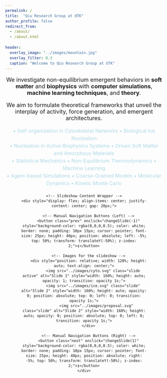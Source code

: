 ```yaml
---
permalink: /
title:  "Qiu Research Group at UTK"
author_profile: false
redirect_from:
  - /about/
  - /about.html
        
header:
  overlay_image: "../images/mountain.jpg"
  overlay_filter: 0.3
  caption: "Welcome to Qiu Research Group at UTK"
---
```

<!-- Research Group Description -->
<div style="width: 100%; margin: 0 auto; text-align: center;">
  <p style="font-size: 18px;">
    We investigate non-equilibrium emergent behaviors in <b>soft matter</b> and <b>biophysics</b> with <b>computer simulations</b>, <b>machine learning techniques</b>, and <b>theory</b>.
  </p>

  <p style="font-size: 18px;">
    We aim to formulate theoretical frameworks that unveil the interplay of activity, force generation, and emergent architectures.
  </p>
</div>

<!-- Research Topics Section -->
<div style="width: 100%; text-align: center;">
  <span style="font-size: 16px; color: lightblue; line-height: 1.5; display: inline-block; width: 100%;">
    • Self-organization in Cytoskeletal Networks • Biological Ice Nucleation  <br>
    • Nucleation in Active Biophysics Systems • Driven Soft Matter and Amorphous Materials <br>
    • Statistical Mechanics • Non-Equilibrium Thermodynamics • Machine Learning  <br>
    • Agent-based Simulations • Coarse-Grained Models • Molecular Dynamics • Kinetic Monte Carlo
  </span>
</div>

<!-- Slideshow Container -->
<div class="slideshow-container" style="margin-top: 20px; text-align: center; position: relative; max-width: 80%; margin-left: auto; margin-right: auto; height: 500px;">

    <!-- Slideshow Content Wrapper -->
    <div style="display: flex; align-items: center; justify-content: center; gap: 20px;">

        <!-- Manual Navigation Buttons (Left) -->
        <button class="prev" onclick="changeSlide(-1)" style="background-color: rgba(0,0,0,0.5); color: white; border: none; padding: 10px 15px; cursor: pointer; font-size: 25px; height: 40px; position: absolute; left: -5%; top: 50%; transform: translateY(-50%); z-index: 2;">❮</button>

        <!-- Images for the slideshow -->
        <div style="position: relative; width: 120%; height: auto; text-align: center;">
            <img src="../images/cyto.svg" class="slide active" alt="Slide 1" style="width: 160%; height: auto; opacity: 1; transition: opacity 1s;">
            <img src="../images/ice.svg" class="slide" alt="Slide 2" style="width: 160%; height: auto; opacity: 0; position: absolute; top: 0; left: 0; transition: opacity 1s;">
               <img src="../images/proposal.svg" class="slide" alt="Slide 2" style="width: 160%; height: auto; opacity: 0; position: absolute; top: 0; left: 0; transition: opacity 1s;">
        </div>

        <!-- Manual Navigation Buttons (Right) -->
        <button class="next" onclick="changeSlide(1)" style="background-color: rgba(0,0,0,0.5); color: white; border: none; padding: 10px 15px; cursor: pointer; font-size: 25px; height: 40px; position: absolute; right: -5%; top: 50%; transform: translateY(-50%); z-index: 2;">❯</button>
    </div>

</div>

<!-- JavaScript for Slideshow -->
<script>
    let currentSlide = 0;
    const slides = document.querySelectorAll(".slide");
    const captions = ["Cytoskeletal Networks", "Bryce Canyon Research", "Cytoskeletal Networks"];
    const slideText = document.getElementById("slide-text");

    function showSlide(index) {
        slides.forEach((slide, i) => {
            slide.style.opacity = (i === index) ? "1" : "0";
        });
        slideText.innerText = captions[index];
    }

    function changeSlide(direction) {
        currentSlide = (currentSlide + direction + slides.length) % slides.length;
        showSlide(currentSlide);
    }

    // Auto-slide every 3 seconds  
    setInterval(() => changeSlide(1), 3000);
</script>

